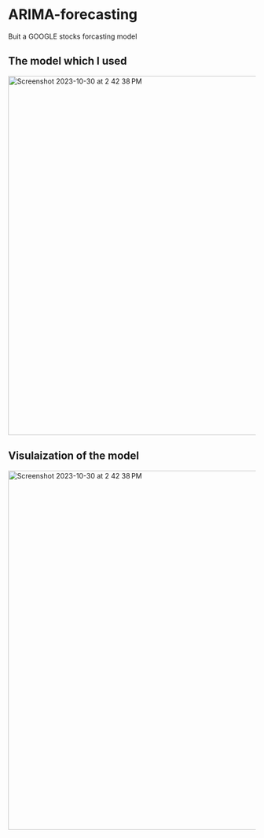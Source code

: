 # ARIMA-forecasting
Buit a GOOGLE stocks forcasting model
## The model which I used 
<img width="729" alt="Screenshot 2023-10-30 at 2 42 38 PM" src="https://github.com/AlgoRexx/ARIMA-forecasting/assets/146161841/01069cb3-6bc4-4e0d-b6ed-6a306dbe680d">

## Visulaization of the model
<img width="729" alt="Screenshot 2023-10-30 at 2 42 38 PM" src="https://github.com/AlgoRexx/ARIMA-forecasting/assets/146161841/dd6ec331-cf82-4d9a-9bcf-158098d5f1bd">

